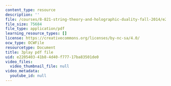 ```yaml
---
content_type: resource
description: ''
file: /courses/8-821-string-theory-and-holographic-duality-fall-2014/e220540341b84d40f77717ba83501de0_14_8tzAd1rA.pdf
file_size: 75684
file_type: application/pdf
learning_resource_types: []
license: https://creativecommons.org/licenses/by-nc-sa/4.0/
ocw_type: OCWFile
resourcetype: Document
title: 3play pdf file
uid: e2205403-41b8-4d40-f777-17ba83501de0
video_files:
  video_thumbnail_file: null
video_metadata:
  youtube_id: null
---
```

